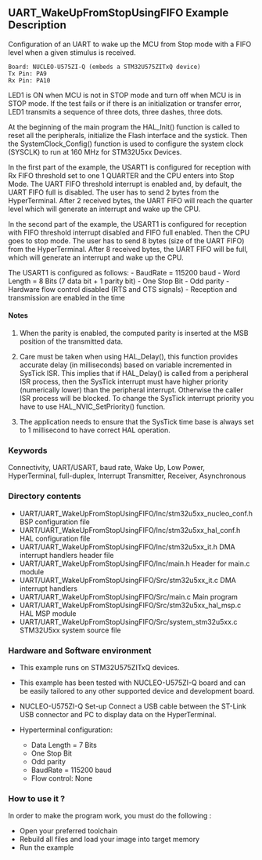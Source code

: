 ## <b>UART_WakeUpFromStopUsingFIFO Example Description</b>

Configuration of an UART to wake up the MCU from Stop mode with a FIFO level
when a given stimulus is received.

    Board: NUCLEO-U575ZI-Q (embeds a STM32U575ZITxQ device)
    Tx Pin: PA9
    Rx Pin: PA10

LED1 is ON when MCU is not in STOP mode and turn off when MCU is in STOP mode.
If the test fails or if there is an initialization or transfer error, LED1
transmits a sequence of three dots, three dashes, three dots.

At the beginning of the main program the HAL_Init() function is called to reset
all the peripherals, initialize the Flash interface and the systick.
Then the SystemClock_Config() function is used to configure the system
clock (SYSCLK) to run at 160 MHz for STM32U5xx Devices.

In the first part of the example, the USART1 is configured for
reception with Rx FIFO threshold set to one 1 QUARTER and the CPU enters into
Stop Mode. The UART FIFO threshold interrupt is enabled and, by default,
the UART FIFO full is disabled. The user has to send 2 bytes from the
HyperTerminal. After 2 received bytes, the UART FIFO will reach the quarter
level which will generate an interrupt and wake up the CPU.

In the second part of the example, the USART1 is configured for
reception with FIFO threshold interrupt disabled and FIFO full enabled.
Then the CPU goes to stop mode. The user has to send 8 bytes (size of the UART
FIFO) from the HyperTerminal. After 8 received bytes, the UART FIFO will be
full, which will generate an interrupt and wake up the CPU.

The USART1 is configured as follows:
    - BaudRate = 115200 baud
    - Word Length = 8 Bits (7 data bit + 1 parity bit)
    - One Stop Bit
    - Odd parity
    - Hardware flow control disabled (RTS and CTS signals)
    - Reception and transmission are enabled in the time

#### <b>Notes</b>

 1. When the parity is enabled, the computed parity is inserted at the MSB
    position of the transmitted data.

 2. Care must be taken when using HAL_Delay(), this function provides accurate delay (in milliseconds)
    based on variable incremented in SysTick ISR. This implies that if HAL_Delay() is called from
    a peripheral ISR process, then the SysTick interrupt must have higher priority (numerically lower)
    than the peripheral interrupt. Otherwise the caller ISR process will be blocked.
    To change the SysTick interrupt priority you have to use HAL_NVIC_SetPriority() function.

 3. The application needs to ensure that the SysTick time base is always set to 1 millisecond
    to have correct HAL operation.

### <b>Keywords</b>

Connectivity, UART/USART, baud rate, Wake Up, Low Power, HyperTerminal, full-duplex, Interrupt
Transmitter, Receiver, Asynchronous

### <b>Directory contents</b>

  - UART/UART_WakeUpFromStopUsingFIFO/Inc/stm32u5xx_nucleo_conf.h     BSP configuration file
  - UART/UART_WakeUpFromStopUsingFIFO/Inc/stm32u5xx_hal_conf.h    HAL configuration file
  - UART/UART_WakeUpFromStopUsingFIFO/Inc/stm32u5xx_it.h          DMA interrupt handlers header file
  - UART/UART_WakeUpFromStopUsingFIFO/Inc/main.h                   Header for main.c module
  - UART/UART_WakeUpFromStopUsingFIFO/Src/stm32u5xx_it.c          DMA interrupt handlers
  - UART/UART_WakeUpFromStopUsingFIFO/Src/main.c                   Main program
  - UART/UART_WakeUpFromStopUsingFIFO/Src/stm32u5xx_hal_msp.c     HAL MSP module
  - UART/UART_WakeUpFromStopUsingFIFO/Src/system_stm32u5xx.c      STM32U5xx system source file

### <b>Hardware and Software environment</b>

  - This example runs on STM32U575ZITxQ devices.

  - This example has been tested with NUCLEO-U575ZI-Q board and can be
    easily tailored to any other supported device and development board.

  - NUCLEO-U575ZI-Q Set-up
      Connect a USB cable between the ST-Link USB connector
      and PC to display data on the HyperTerminal.

  - Hyperterminal configuration:
    - Data Length = 7 Bits
    - One Stop Bit
    - Odd parity
    - BaudRate = 115200 baud
    - Flow control: None

### <b>How to use it ?</b>

In order to make the program work, you must do the following :

 - Open your preferred toolchain
 - Rebuild all files and load your image into target memory
 - Run the example

